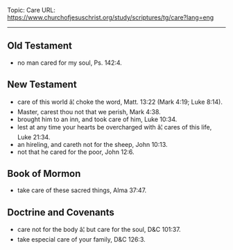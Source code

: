 Topic: Care
URL: https://www.churchofjesuschrist.org/study/scriptures/tg/care?lang=eng

---

## Old Testament

- no man cared for my soul, Ps. 142:4.

## New Testament

- care of this world â¦ choke the word, Matt. 13:22 (Mark 4:19; Luke 8:14).
- Master, carest thou not that we perish, Mark 4:38.
- brought him to an inn, and took care of him, Luke 10:34.
- lest at any time your hearts be overcharged with â¦ cares of this life, Luke 21:34.
- an hireling, and careth not for the sheep, John 10:13.
- not that he cared for the poor, John 12:6.

## Book of Mormon

- take care of these sacred things, Alma 37:47.

## Doctrine and Covenants

- care not for the body â¦ but care for the soul, D&C 101:37.
- take especial care of your family, D&C 126:3.

